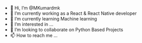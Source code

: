 - 👋 Hi, I’m @MKumardmk
- 🔭 I’m currently working as a React & React Native developer
- 🔭 I’m currently learning Machine learning   
- 👀 I’m interested in ... 
- 💞️ I’m looking to collaborate on Python Based Projects
- 📫 How to reach me ...


<!---
MKumardmk/MKumardmk is a ✨ special ✨ repository because its `README.md` (this file) appears on your GitHub profile.
You can click the Preview link to take a look at your changes.
--->
